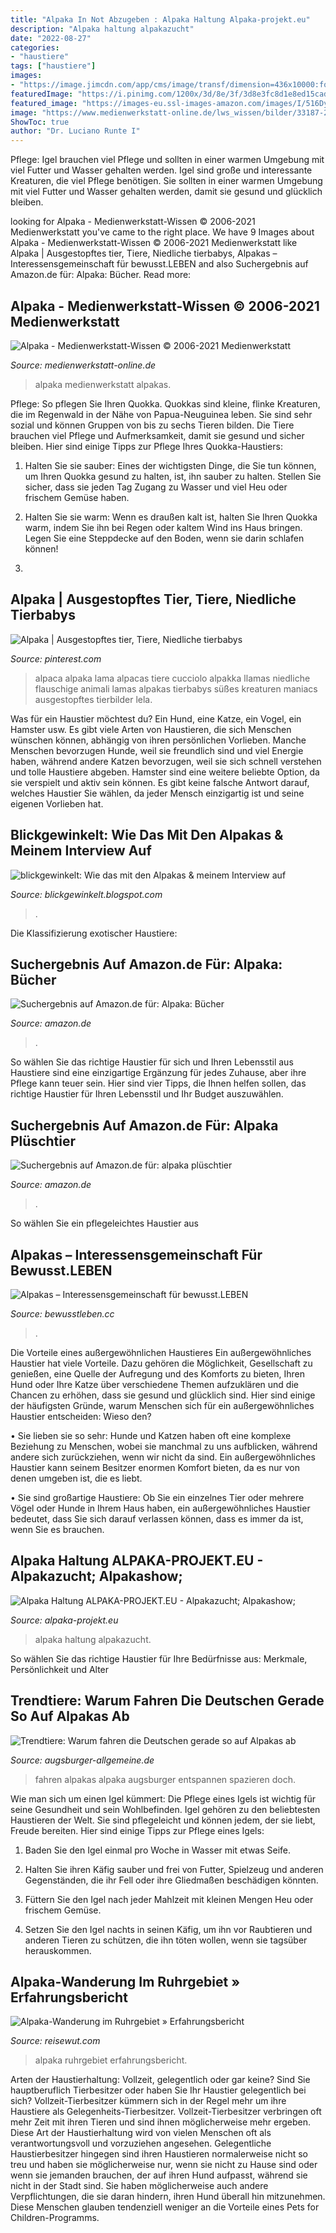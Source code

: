 ```yaml
---
title: "Alpaka In Not Abzugeben : Alpaka Haltung Alpaka-projekt.eu"
description: "Alpaka haltung alpakazucht"
date: "2022-08-27"
categories:
- "haustiere"
tags: ["haustiere"]
images:
- "https://image.jimcdn.com/app/cms/image/transf/dimension=436x10000:format=jpg/path/sf6542492f83ac0d0/image/i796455a18586129d/version/1489758730/image.jpg"
featuredImage: "https://i.pinimg.com/1200x/3d/8e/3f/3d8e3fc8d1e8ed15cadc26221563df6d.jpg"
featured_image: "https://images-eu.ssl-images-amazon.com/images/I/516Dy+tPnbL._AC_US218_.jpg"
image: "https://www.medienwerkstatt-online.de/lws_wissen/bilder/33187-2.jpg"
ShowToc: true
author: "Dr. Luciano Runte I"
---
```



Pflege: Igel brauchen viel Pflege und sollten in einer warmen Umgebung mit viel Futter und Wasser gehalten werden.
Igel sind große und interessante Kreaturen, die viel Pflege benötigen. Sie sollten in einer warmen Umgebung mit viel Futter und Wasser gehalten werden, damit sie gesund und glücklich bleiben.

	

		
looking for Alpaka - Medienwerkstatt-Wissen © 2006-2021 Medienwerkstatt you've came to the right place. We have 9 Images about Alpaka - Medienwerkstatt-Wissen © 2006-2021 Medienwerkstatt like Alpaka | Ausgestopftes tier, Tiere, Niedliche tierbabys, Alpakas – Interessensgemeinschaft für bewusst.LEBEN and also Suchergebnis auf Amazon.de für: Alpaka: Bücher. Read more:
		
    
## Alpaka - Medienwerkstatt-Wissen © 2006-2021 Medienwerkstatt

<img loading=lazy src="https://www.medienwerkstatt-online.de/lws_wissen/bilder/33187-2.jpg" onerror="this.onerror=null;this.src='https://tse4.mm.bing.net/th?id=OIP.WTqnEGDj2tq0ZXBVkMqlnQHaEK&amp;pid=15.1';" alt="Alpaka - Medienwerkstatt-Wissen © 2006-2021 Medienwerkstatt">

_Source: medienwerkstatt-online.de_

>alpaka medienwerkstatt alpakas. 

	

Pflege: So pflegen Sie Ihren Quokka.
Quokkas sind kleine, flinke Kreaturen, die im Regenwald in der Nähe von Papua-Neuguinea leben. Sie sind sehr sozial und können Gruppen von bis zu sechs Tieren bilden. Die Tiere brauchen viel Pflege und Aufmerksamkeit, damit sie gesund und sicher bleiben. Hier sind einige Tipps zur Pflege Ihres Quokka-Haustiers:
1. Halten Sie sie sauber: Eines der wichtigsten Dinge, die Sie tun können, um Ihren Quokka gesund zu halten, ist, ihn sauber zu halten. Stellen Sie sicher, dass sie jeden Tag Zugang zu Wasser und viel Heu oder frischem Gemüse haben.

2. Halten Sie sie warm: Wenn es draußen kalt ist, halten Sie Ihren Quokka warm, indem Sie ihn bei Regen oder kaltem Wind ins Haus bringen. Legen Sie eine Steppdecke auf den Boden, wenn sie darin schlafen können!

3.

    
## Alpaka | Ausgestopftes Tier, Tiere, Niedliche Tierbabys

<img loading=lazy src="https://i.pinimg.com/1200x/3d/8e/3f/3d8e3fc8d1e8ed15cadc26221563df6d.jpg" onerror="this.onerror=null;this.src='https://tse3.mm.bing.net/th?id=OIP.XCBBNaIRjp3SFjPv5SarawAAAA&amp;pid=15.1';" alt="Alpaka | Ausgestopftes tier, Tiere, Niedliche tierbabys">

_Source: pinterest.com_

>alpaca alpaka lama alpacas tiere cucciolo alpakka llamas niedliche flauschige animali lamas alpakas tierbabys süßes kreaturen maniacs ausgestopftes tierbilder lela. 

	

Was für ein Haustier möchtest du? Ein Hund, eine Katze, ein Vogel, ein Hamster usw.
Es gibt viele Arten von Haustieren, die sich Menschen wünschen können, abhängig von ihren persönlichen Vorlieben. Manche Menschen bevorzugen Hunde, weil sie freundlich sind und viel Energie haben, während andere Katzen bevorzugen, weil sie sich schnell verstehen und tolle Haustiere abgeben. Hamster sind eine weitere beliebte Option, da sie verspielt und aktiv sein können. Es gibt keine falsche Antwort darauf, welches Haustier Sie wählen, da jeder Mensch einzigartig ist und seine eigenen Vorlieben hat.

    
## Blickgewinkelt: Wie Das Mit Den Alpakas &amp; Meinem Interview Auf

<img loading=lazy src="https://2.bp.blogspot.com/-y4_ivxEbwMs/UoZBXcRqPPI/AAAAAAAAJIA/v4exiI1dl84/s1600/Alpakas1.jpg" onerror="this.onerror=null;this.src='https://tse3.mm.bing.net/th?id=OIP.oEbQlF-_I2lV6AJNw7-GLAHaE8&amp;pid=15.1';" alt="blickgewinkelt: Wie das mit den Alpakas &amp; meinem Interview auf">

_Source: blickgewinkelt.blogspot.com_

>. 

	

Die Klassifizierung exotischer Haustiere:

    
## Suchergebnis Auf Amazon.de Für: Alpaka: Bücher

<img loading=lazy src="https://images-eu.ssl-images-amazon.com/images/I/516Dy+tPnbL._AC_US218_.jpg" onerror="this.onerror=null;this.src='https://tse1.mm.bing.net/th?id=OIP.3XUGlH1WORD59grq3oPLDQAAAA&amp;pid=15.1';" alt="Suchergebnis auf Amazon.de für: Alpaka: Bücher">

_Source: amazon.de_

>. 

	

So wählen Sie das richtige Haustier für sich und Ihren Lebensstil aus
Haustiere sind eine einzigartige Ergänzung für jedes Zuhause, aber ihre Pflege kann teuer sein. Hier sind vier Tipps, die Ihnen helfen sollen, das richtige Haustier für Ihren Lebensstil und Ihr Budget auszuwählen.

    
## Suchergebnis Auf Amazon.de Für: Alpaka Plüschtier

<img loading=lazy src="https://images-eu.ssl-images-amazon.com/images/I/61L4RXzZxZL._AC_US218_.jpg" onerror="this.onerror=null;this.src='https://tse1.mm.bing.net/th?id=OIP.gAUD-wTDxhFfWdJDrctr-AAAAA&amp;pid=15.1';" alt="Suchergebnis auf Amazon.de für: alpaka plüschtier">

_Source: amazon.de_

>. 

	

So wählen Sie ein pflegeleichtes Haustier aus

    
## Alpakas – Interessensgemeinschaft Für Bewusst.LEBEN

<img loading=lazy src="http://www.bewusstleben.cc/wp-content/uploads/2013/08/alpaka.jpg" onerror="this.onerror=null;this.src='https://tse2.mm.bing.net/th?id=OIP.utXu_cuWvzoKXw01rO2JRgDIEs&amp;pid=15.1';" alt="Alpakas – Interessensgemeinschaft für bewusst.LEBEN">

_Source: bewusstleben.cc_

>. 

	

Die Vorteile eines außergewöhnlichen Haustieres
Ein außergewöhnliches Haustier hat viele Vorteile. Dazu gehören die Möglichkeit, Gesellschaft zu genießen, eine Quelle der Aufregung und des Komforts zu bieten, Ihren Hund oder Ihre Katze über verschiedene Themen aufzuklären und die Chancen zu erhöhen, dass sie gesund und glücklich sind. Hier sind einige der häufigsten Gründe, warum Menschen sich für ein außergewöhnliches Haustier entscheiden:
Wieso den?

• Sie lieben sie so sehr: Hunde und Katzen haben oft eine komplexe Beziehung zu Menschen, wobei sie manchmal zu uns aufblicken, während andere sich zurückziehen, wenn wir nicht da sind. Ein außergewöhnliches Haustier kann seinem Besitzer enormen Komfort bieten, da es nur von denen umgeben ist, die es liebt.

• Sie sind großartige Haustiere: Ob Sie ein einzelnes Tier oder mehrere Vögel oder Hunde in Ihrem Haus haben, ein außergewöhnliches Haustier bedeutet, dass Sie sich darauf verlassen können, dass es immer da ist, wenn Sie es brauchen.

    
## Alpaka Haltung ALPAKA-PROJEKT.EU - Alpakazucht; Alpakashow;

<img loading=lazy src="https://image.jimcdn.com/app/cms/image/transf/dimension=436x10000:format=jpg/path/sf6542492f83ac0d0/image/i796455a18586129d/version/1489758730/image.jpg" onerror="this.onerror=null;this.src='https://tse3.mm.bing.net/th?id=OIP.V7W2iRRjnJDCTHz-Nj_U-wAAAA&amp;pid=15.1';" alt="Alpaka Haltung ALPAKA-PROJEKT.EU - Alpakazucht; Alpakashow;">

_Source: alpaka-projekt.eu_

>alpaka haltung alpakazucht. 

	

So wählen Sie das richtige Haustier für Ihre Bedürfnisse aus: Merkmale, Persönlichkeit und Alter

    
## Trendtiere: Warum Fahren Die Deutschen Gerade So Auf Alpakas Ab

<img loading=lazy src="https://www.augsburger-allgemeine.de/img/meldungen/crop54128446/0246567939-cv16_9-w1880/alpaka.jpg" onerror="this.onerror=null;this.src='https://tse3.mm.bing.net/th?id=OIP.64i43qDvoF4pQ4sxsnimWQHaEK&amp;pid=15.1';" alt="Trendtiere: Warum fahren die Deutschen gerade so auf Alpakas ab">

_Source: augsburger-allgemeine.de_

>fahren alpakas alpaka augsburger entspannen spazieren doch. 

	

Wie man sich um einen Igel kümmert: Die Pflege eines Igels ist wichtig für seine Gesundheit und sein Wohlbefinden.
Igel gehören zu den beliebtesten Haustieren der Welt. Sie sind pflegeleicht und können jedem, der sie liebt, Freude bereiten. Hier sind einige Tipps zur Pflege eines Igels:
1. Baden Sie den Igel einmal pro Woche in Wasser mit etwas Seife.

2. Halten Sie ihren Käfig sauber und frei von Futter, Spielzeug und anderen Gegenständen, die ihr Fell oder ihre Gliedmaßen beschädigen könnten.

3. Füttern Sie den Igel nach jeder Mahlzeit mit kleinen Mengen Heu oder frischem Gemüse.

4. Setzen Sie den Igel nachts in seinen Käfig, um ihn vor Raubtieren und anderen Tieren zu schützen, die ihn töten wollen, wenn sie tagsüber herauskommen.

    
## Alpaka-Wanderung Im Ruhrgebiet » Erfahrungsbericht

<img loading=lazy src="https://www.reisewut.com/bilder/alpaka-trekking/alpaka-wanderung-daniels-kleine-farm7.jpg" onerror="this.onerror=null;this.src='https://tse3.mm.bing.net/th?id=OIP.30L5pKl8vMjJjDnqSH1-egHaLF&amp;pid=15.1';" alt="Alpaka-Wanderung im Ruhrgebiet » Erfahrungsbericht">

_Source: reisewut.com_

>alpaka ruhrgebiet erfahrungsbericht. 

	

Arten der Haustierhaltung: Vollzeit, gelegentlich oder gar keine?
Sind Sie hauptberuflich Tierbesitzer oder haben Sie Ihr Haustier gelegentlich bei sich? Vollzeit-Tierbesitzer kümmern sich in der Regel mehr um ihre Haustiere als Gelegenheits-Tierbesitzer. Vollzeit-Tierbesitzer verbringen oft mehr Zeit mit ihren Tieren und sind ihnen möglicherweise mehr ergeben. Diese Art der Haustierhaltung wird von vielen Menschen oft als verantwortungsvoll und vorzuziehen angesehen.
Gelegentliche Haustierbesitzer hingegen sind ihren Haustieren normalerweise nicht so treu und haben sie möglicherweise nur, wenn sie nicht zu Hause sind oder wenn sie jemanden brauchen, der auf ihren Hund aufpasst, während sie nicht in der Stadt sind. Sie haben möglicherweise auch andere Verpflichtungen, die sie daran hindern, ihren Hund überall hin mitzunehmen. Diese Menschen glauben tendenziell weniger an die Vorteile eines Pets for Children-Programms.

